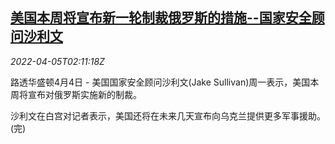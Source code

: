 <!--1649125863000-->
[美国本周将宣布新一轮制裁俄罗斯的措施--国家安全顾问沙利文](https://cn.reuters.com/article/us-russia-new-sanctions-0405-idCNKCS2LX04R)
------

<div><i>2022-04-05T02:11:18Z</i></div><p>路透华盛顿4月4日 - 美国国家安全顾问沙利文(Jake Sullivan)周一表示，美国本周将宣布对俄罗斯实施新的制裁。</p><p>沙利文在白宫对记者表示，美国还将在未来几天宣布向乌克兰提供更多军事援助。(完)</p>
